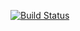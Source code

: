 [![Build Status](https://travis-ci.org/simplydesigner/Matrix.svg?branch=master)](https://travis-ci.org/simplydesigner/Matrix)

